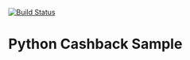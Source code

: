 [![Build Status](https://travis-ci.org/dima2704/pycashback.svg?branch=master)](https://travis-ci.org/dima2704/pycashback)

# Python Cashback Sample